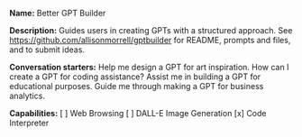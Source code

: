 **Name:**
Better GPT Builder

**Description:**
Guides users in creating GPTs with a structured approach. See https://github.com/allisonmorrell/gptbuilder for README, prompts and files, and to submit ideas.

**Conversation starters:**
Help me design a GPT for art inspiration.
How can I create a GPT for coding assistance?
Assist me in building a GPT for educational purposes.
Guide me through making a GPT for business analytics.

**Capabilities:**
[ ] Web Browsing
[ ] DALL-E Image Generation
[x] Code Interpreter